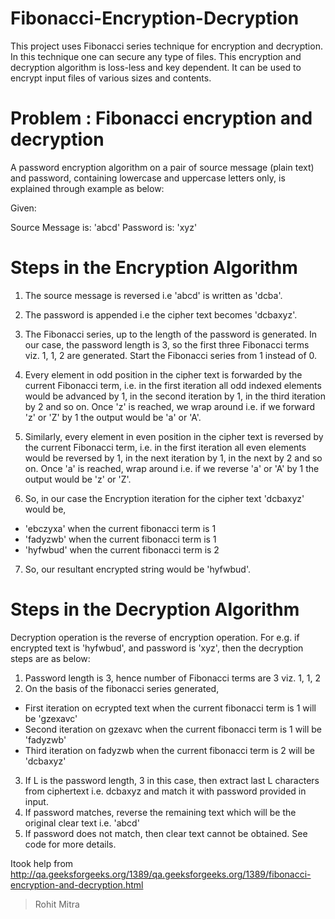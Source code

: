 # Fibonacci-Encryption-Decryption
This project uses Fibonacci series technique for encryption and decryption. In this technique one can secure any type of files. This encryption and decryption algorithm is loss-less and key dependent. It can be used to encrypt input files of various sizes and contents.

# Problem : Fibonacci encryption and decryption

A password encryption algorithm on a pair of source message (plain text) and password, containing lowercase and uppercase letters only, is explained through example as below: 

Given:

Source Message is: 'abcd'
Password is: 'xyz' 

# Steps in the Encryption Algorithm 

1. The source message is reversed i.e 'abcd' is written as 'dcba'.
2. The password is appended i.e the cipher text becomes 'dcbaxyz'.
3. The Fibonacci series, up to the length of the password is generated. In our case, the password length is 3, so the first three Fibonacci terms viz. 1, 1, 2 are generated. Start the Fibonacci series from 1 instead of 0.
4. Every element in odd position in the cipher text is forwarded by the current Fibonacci term, i.e. in the first iteration all odd indexed elements would be advanced by 1, in the second iteration by 1, in the third iteration by 2 and so on. Once 'z' is reached, we wrap around i.e. if we forward 'z' or 'Z' by 1 the output would be 'a' or 'A'. 

5. Similarly, every element in even position in the cipher text is reversed by the current Fibonacci term, i.e. in the first iteration all even elements would be reversed by 1, in the next iteration by 1, in the next by 2 and so on. Once 'a' is reached, wrap around i.e. if we reverse 'a' or 'A' by 1 the output would be 'z' or 'Z'.
6. So, in our case the Encryption iteration for the cipher text 'dcbaxyz' would be, 
 * 'ebczyxa' when the current fibonacci term is 1
 * 'fadyzwb' when the current fibonacci term is 1
 * 'hyfwbud' when the current fibonacci term is 2
7. So, our resultant encrypted string would be 'hyfwbud'.

# Steps in the Decryption Algorithm

Decryption operation is the reverse of encryption operation. For e.g. if encrypted text is 'hyfwbud', and password is 'xyz', then the decryption steps are as below:

1. Password length is 3, hence number of Fibonacci terms are 3 viz. 1, 1, 2
2. On the basis of the fibonacci series generated,
 * First iteration on ecrypted text when the current fibonacci term is 1 will be 'gzexavc'
 * Second iteration on gzexavc when the current fibonacci term is 1 will be 'fadyzwb'
 * Third iteration on fadyzwb when the current fibonacci term is 2 will be 'dcbaxyz'
3. If L is the password length, 3 in this case, then extract last L characters from ciphertext i.e. dcbaxyz and match it with password provided in input. 
4. If password matches, reverse the remaining text which will be the original clear text i.e. 'abcd'
5. If password does not match, then clear text cannot be obtained. See code for more details.

Itook help from 
http://qa.geeksforgeeks.org/1389/qa.geeksforgeeks.org/1389/fibonacci-encryption-and-decryption.html
> Rohit Mitra

